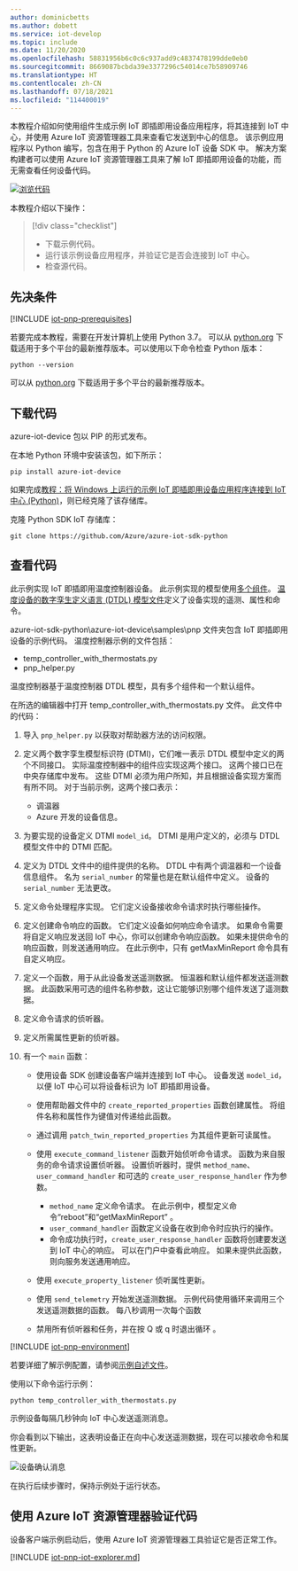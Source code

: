 ```yaml
---
author: dominicbetts
ms.author: dobett
ms.service: iot-develop
ms.topic: include
ms.date: 11/20/2020
ms.openlocfilehash: 58831956b6c0c6c937add9c4837478199dde0eb0
ms.sourcegitcommit: 8669087bcbda39e3377296c54014ce7b58909746
ms.translationtype: HT
ms.contentlocale: zh-CN
ms.lasthandoff: 07/18/2021
ms.locfileid: "114400019"
---
```

本教程介绍如何使用组件生成示例 IoT 即插即用设备应用程序，将其连接到 IoT 中心，并使用 Azure IoT 资源管理器工具来查看它发送到中心的信息。 该示例应用程序以 Python 编写，包含在用于 Python 的 Azure IoT 设备 SDK 中。 解决方案构建者可以使用 Azure IoT 资源管理器工具来了解 IoT 即插即用设备的功能，而无需查看任何设备代码。

[![浏览代码](../articles/iot-central/core/media/common/browse-code.svg)](https://github.com/Azure/azure-iot-sdk-python/tree/master/azure-iot-device/samples/pnp)

本教程介绍以下操作：

> [!div class="checklist"]
> * 下载示例代码。
> * 运行该示例设备应用程序，并验证它是否会连接到 IoT 中心。
> * 检查源代码。

## <a name="prerequisites"></a>先决条件

[!INCLUDE [iot-pnp-prerequisites](iot-pnp-prerequisites.md)]

若要完成本教程，需要在开发计算机上使用 Python 3.7。 可以从 [python.org](https://www.python.org/) 下载适用于多个平台的最新推荐版本。可以使用以下命令检查 Python 版本：  

```cmd/sh
python --version
```

可以从 [python.org](https://www.python.org/) 下载适用于多个平台的最新推荐版本。

## <a name="download-the-code"></a>下载代码

azure-iot-device 包以 PIP 的形式发布。

在本地 Python 环境中安装该包，如下所示：

```cmd/sh
pip install azure-iot-device
```

如果完成[教程：将 Windows 上运行的示例 IoT 即插即用设备应用程序连接到 IoT 中心 (Python)](../articles/iot-develop/tutorial-connect-device.md)，则已经克隆了该存储库。

克隆 Python SDK IoT 存储库：

```cmd/sh
git clone https://github.com/Azure/azure-iot-sdk-python
```

## <a name="review-the-code"></a>查看代码

此示例实现 IoT 即插即用温度控制器设备。 此示例实现的模型使用[多个组件](../articles/iot-develop/concepts-modeling-guide.md)。 [温度设备的数字孪生定义语言 (DTDL) 模型文件](https://github.com/Azure/opendigitaltwins-dtdl/blob/master/DTDL/v2/samples/TemperatureController.json)定义了设备实现的遥测、属性和命令。

azure-iot-sdk-python\azure-iot-device\samples\pnp 文件夹包含 IoT 即插即用设备的示例代码。 温度控制器示例的文件包括：

- temp_controller_with_thermostats.py
- pnp_helper.py

温度控制器基于温度控制器 DTDL 模型，具有多个组件和一个默认组件。

在所选的编辑器中打开 temp_controller_with_thermostats.py 文件。 此文件中的代码：

1. 导入 `pnp_helper.py` 以获取对帮助器方法的访问权限。

1. 定义两个数字孪生模型标识符 (DTMI)，它们唯一表示 DTDL 模型中定义的两个不同接口。 实际温度控制器中的组件应实现这两个接口。 这两个接口已在中央存储库中发布。 这些 DTMI 必须为用户所知，并且根据设备实现方案而有所不同。 对于当前示例，这两个接口表示：

    - 调温器
    - Azure 开发的设备信息。

1. 为要实现的设备定义 DTMI `model_id`。 DTMI 是用户定义的，必须与 DTDL 模型文件中的 DTMI 匹配。

1. 定义为 DTDL 文件中的组件提供的名称。 DTDL 中有两个调温器和一个设备信息组件。 名为 `serial_number` 的常量也是在默认组件中定义。 设备的 `serial_number` 无法更改。

1. 定义命令处理程序实现。 它们定义设备接收命令请求时执行哪些操作。

1. 定义创建命令响应的函数。 它们定义设备如何响应命令请求。 如果命令需要将自定义响应发送回 IoT 中心，你可以创建命令响应函数。 如果未提供命令的响应函数，则发送通用响应。 在此示例中，只有 getMaxMinReport 命令具有自定义响应。

1. 定义一个函数，用于从此设备发送遥测数据。 恒温器和默认组件都发送遥测数据。 此函数采用可选的组件名称参数，这让它能够识别哪个组件发送了遥测数据。

1. 定义命令请求的侦听器。

1. 定义所需属性更新的侦听器。

1. 有一个 `main` 函数：

    - 使用设备 SDK 创建设备客户端并连接到 IoT 中心。 设备发送 `model_id`，以便 IoT 中心可以将设备标识为 IoT 即插即用设备。

    - 使用帮助器文件中的 `create_reported_properties` 函数创建属性。 将组件名称和属性作为键值对传递给此函数。

    - 通过调用 `patch_twin_reported_properties` 为其组件更新可读属性。

    - 使用 `execute_command_listener` 函数开始侦听命令请求。 函数为来自服务的命令请求设置侦听器。 设置侦听器时，提供 `method_name`、`user_command_handler` 和可选的 `create_user_response_handler` 作为参数。
        - `method_name` 定义命令请求。 在此示例中，模型定义命令“reboot”和“getMaxMinReport” 。
        - `user_command_handler` 函数定义设备在收到命令时应执行的操作。
        - 命令成功执行时，`create_user_response_handler` 函数将创建要发送到 IoT 中心的响应。 可以在门户中查看此响应。 如果未提供此函数，则向服务发送通用响应。

    - 使用 `execute_property_listener` 侦听属性更新。

    - 使用 `send_telemetry` 开始发送遥测数据。 示例代码使用循环来调用三个发送遥测数据的函数。 每八秒调用一次每个函数

    - 禁用所有侦听器和任务，并在按 Q 或 q 时退出循环 。

[!INCLUDE [iot-pnp-environment](iot-pnp-environment.md)]

若要详细了解示例配置，请参阅[示例自述文件](https://github.com/Azure/azure-iot-sdk-python/blob/master/azure-iot-device/samples/pnp/README.md)。

使用以下命令运行示例：

```cmd/sh
python temp_controller_with_thermostats.py
```

示例设备每隔几秒钟向 IoT 中心发送遥测消息。

你会看到以下输出，这表明设备正在向中心发送遥测数据，现在可以接收命令和属性更新。

![设备确认消息](media/iot-pnp-multiple-components-python/multiple-component.png)

在执行后续步骤时，保持示例处于运行状态。

## <a name="use-azure-iot-explorer-to-validate-the-code"></a>使用 Azure IoT 资源管理器验证代码

设备客户端示例启动后，使用 Azure IoT 资源管理器工具验证它是否正常工作。

[!INCLUDE [iot-pnp-iot-explorer.md](iot-pnp-iot-explorer.md)]
